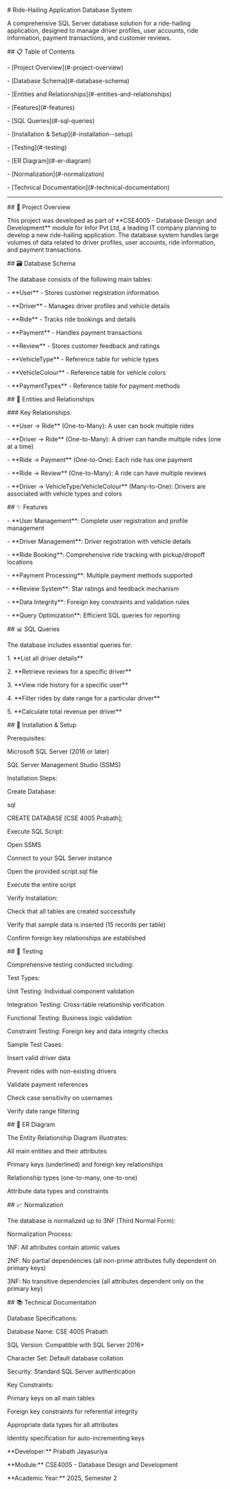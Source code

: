 \# Ride-Hailing Application Database System



A comprehensive SQL Server database solution for a ride-hailing application, designed to manage driver profiles, user accounts, ride information, payment transactions, and customer reviews.



\## 📋 Table of Contents



\- \[Project Overview](#-project-overview)

\- \[Database Schema](#-database-schema)

\- \[Entities and Relationships](#-entities-and-relationships)

\- \[Features](#-features)

\- \[SQL Queries](#-sql-queries)

\- \[Installation \& Setup](#-installation--setup)

\- \[Testing](#-testing)

\- \[ER Diagram](#-er-diagram)

\- \[Normalization](#-normalization)

\- \[Technical Documentation](#-technical-documentation)



---



\## 🎯 Project Overview



This project was developed as part of \*\*CSE4005 - Database Design and Development\*\* module for Infor Pvt Ltd, a leading IT company planning to develop a new ride-hailing application. The database system handles large volumes of data related to driver profiles, user accounts, ride information, and payment transactions.



\## 🗃️ Database Schema



The database consists of the following main tables:



\- \*\*User\*\* - Stores customer registration information

\- \*\*Driver\*\* - Manages driver profiles and vehicle details

\- \*\*Ride\*\* - Tracks ride bookings and details

\- \*\*Payment\*\* - Handles payment transactions

\- \*\*Review\*\* - Stores customer feedback and ratings

\- \*\*VehicleType\*\* - Reference table for vehicle types

\- \*\*VehicleColour\*\* - Reference table for vehicle colors

\- \*\*PaymentTypes\*\* - Reference table for payment methods



\## 🔗 Entities and Relationships



\### Key Relationships:

\- \*\*User → Ride\*\* (One-to-Many): A user can book multiple rides

\- \*\*Driver → Ride\*\* (One-to-Many): A driver can handle multiple rides (one at a time)

\- \*\*Ride → Payment\*\* (One-to-One): Each ride has one payment

\- \*\*Ride → Review\*\* (One-to-Many): A ride can have multiple reviews

\- \*\*Driver → VehicleType/VehicleColour\*\* (Many-to-One): Drivers are associated with vehicle types and colors



\## ✨ Features



\- \*\*User Management\*\*: Complete user registration and profile management

\- \*\*Driver Management\*\*: Driver registration with vehicle details

\- \*\*Ride Booking\*\*: Comprehensive ride tracking with pickup/dropoff locations

\- \*\*Payment Processing\*\*: Multiple payment methods supported

\- \*\*Review System\*\*: Star ratings and feedback mechanism

\- \*\*Data Integrity\*\*: Foreign key constraints and validation rules

\- \*\*Query Optimization\*\*: Efficient SQL queries for reporting



\## 📊 SQL Queries



The database includes essential queries for:



1\. \*\*List all driver details\*\*

2\. \*\*Retrieve reviews for a specific driver\*\*

3\. \*\*View ride history for a specific user\*\*

4\. \*\*Filter rides by date range for a particular driver\*\*

5\. \*\*Calculate total revenue per driver\*\*



\## 🔧 Installation \& Setup

Prerequisites:

Microsoft SQL Server (2016 or later)



SQL Server Management Studio (SSMS)



Installation Steps:

Create Database:



sql

CREATE DATABASE \[CSE 4005 Prabath];

Execute SQL Script:



Open SSMS



Connect to your SQL Server instance



Open the provided script.sql file



Execute the entire script



Verify Installation:



Check that all tables are created successfully



Verify that sample data is inserted (15 records per table)



Confirm foreign key relationships are established



\## 🧪 Testing

Comprehensive testing conducted including:



Test Types:

Unit Testing: Individual component validation



Integration Testing: Cross-table relationship verification



Functional Testing: Business logic validation



Constraint Testing: Foreign key and data integrity checks



Sample Test Cases:

Insert valid driver data



Prevent rides with non-existing drivers



Validate payment references



Check case sensitivity on usernames



Verify date range filtering



\## 📐 ER Diagram

The Entity Relationship Diagram illustrates:



All main entities and their attributes



Primary keys (underlined) and foreign key relationships



Relationship types (one-to-many, one-to-one)



Attribute data types and constraints



\## 📈 Normalization

The database is normalized up to 3NF (Third Normal Form):



Normalization Process:

1NF: All attributes contain atomic values



2NF: No partial dependencies (all non-prime attributes fully dependent on primary keys)



3NF: No transitive dependencies (all attributes dependent only on the primary key)



\## 📚 Technical Documentation

Database Specifications:

Database Name: CSE 4005 Prabath



SQL Version: Compatible with SQL Server 2016+



Character Set: Default database collation



Security: Standard SQL Server authentication



Key Constraints:

Primary keys on all main tables



Foreign key constraints for referential integrity



Appropriate data types for all attributes



Identity specification for auto-incrementing keys


\*\*Developer:\*\* Prabath Jayasuriya



\*\*Module:\*\* CSE4005 - Database Design and Development



\*\*Academic Year:\*\* 2025, Semester 2

